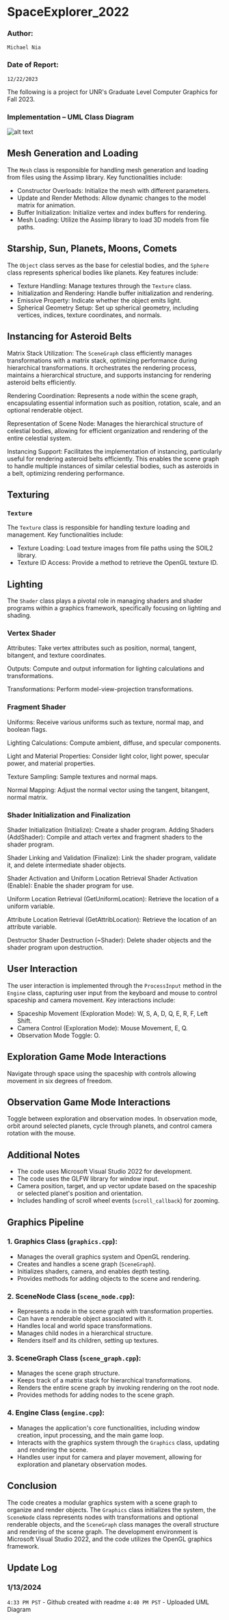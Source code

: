 # SpaceExplorer_2022
### Author: ### 
` Michael Nia `
### Date of Report: ###
` 12/22/2023 `

The following is a project for UNR's Graduate Level Computer Graphics for Fall 2023.

### Implementation – UML Class Diagram ###
![alt text](https://github.com/MichaelRNia/Solar-System-Simulation/blob/main/UML-1.png?raw=true)

## Mesh Generation and Loading
The `Mesh` class is responsible for handling mesh generation and loading from files using the Assimp library. Key functionalities include:

- Constructor Overloads: Initialize the mesh with different parameters.
- Update and Render Methods: Allow dynamic changes to the model matrix for animation.
- Buffer Initialization: Initialize vertex and index buffers for rendering.
- Mesh Loading: Utilize the Assimp library to load 3D models from file paths.

## Starship, Sun, Planets, Moons, Comets
The `Object` class serves as the base for celestial bodies, and the `Sphere` class represents spherical bodies like planets. Key features include:

- Texture Handling: Manage textures through the `Texture` class.
- Initialization and Rendering: Handle buffer initialization and rendering.
- Emissive Property: Indicate whether the object emits light.
- Spherical Geometry Setup: Set up spherical geometry, including vertices, indices, texture coordinates, and normals.

## Instancing for Asteroid Belts
Matrix Stack Utilization: The `SceneGraph` class efficiently manages transformations with a matrix stack, optimizing performance during hierarchical transformations. It orchestrates the rendering process, maintains a hierarchical structure, and supports instancing for rendering asteroid belts efficiently.

Rendering Coordination: Represents a node within the scene graph, encapsulating essential information such as position, rotation, scale, and an optional renderable object.

Representation of Scene Node: Manages the hierarchical structure of celestial bodies, allowing for efficient organization and rendering of the entire celestial system.

Instancing Support: Facilitates the implementation of instancing, particularly useful for rendering asteroid belts efficiently. This enables the scene graph to handle multiple instances of similar celestial bodies, such as asteroids in a belt, optimizing rendering performance.

## Texturing
### `Texture`
The `Texture` class is responsible for handling texture loading and management. Key functionalities include:

- Texture Loading: Load texture images from file paths using the SOIL2 library.
- Texture ID Access: Provide a method to retrieve the OpenGL texture ID.

## Lighting
The `Shader` class plays a pivotal role in managing shaders and shader programs within a graphics framework, specifically focusing on lighting and shading.

### Vertex Shader
Attributes: Take vertex attributes such as position, normal, tangent, bitangent, and texture coordinates.

Outputs: Compute and output information for lighting calculations and transformations.

Transformations: Perform model-view-projection transformations.

### Fragment Shader
Uniforms: Receive various uniforms such as texture, normal map, and boolean flags.

Lighting Calculations: Compute ambient, diffuse, and specular components.

Light and Material Properties: Consider light color, light power, specular power, and material properties.

Texture Sampling: Sample textures and normal maps.

Normal Mapping: Adjust the normal vector using the tangent, bitangent, normal matrix.

### Shader Initialization and Finalization
Shader Initialization (Initialize): Create a shader program.
Adding Shaders (AddShader): Compile and attach vertex and fragment shaders to the shader program.

Shader Linking and Validation (Finalize): Link the shader program, validate it, and delete intermediate shader objects.

Shader Activation and Uniform Location Retrieval
Shader Activation (Enable): Enable the shader program for use.

Uniform Location Retrieval (GetUniformLocation): Retrieve the location of a uniform variable.

Attribute Location Retrieval (GetAttribLocation): Retrieve the location of an attribute variable.

Destructor Shader Destruction (~Shader): Delete shader objects and the shader program upon destruction.

## User Interaction
The user interaction is implemented through the `ProcessInput` method in the `Engine` class, capturing user input from the keyboard and mouse to control spaceship and camera movement. Key interactions include:

- Spaceship Movement (Exploration Mode): W, S, A, D, Q, E, R, F, Left Shift.
- Camera Control (Exploration Mode): Mouse Movement, E, Q.
- Observation Mode Toggle: O.

## Exploration Game Mode Interactions
Navigate through space using the spaceship with controls allowing movement in six degrees of freedom.

## Observation Game Mode Interactions
Toggle between exploration and observation modes. In observation mode, orbit around selected planets, cycle through planets, and control camera rotation with the mouse.

## Additional Notes
- The code uses Microsoft Visual Studio 2022 for development.
- The code uses the GLFW library for window input.
- Camera position, target, and up vector update based on the spaceship or selected planet's position and orientation.
- Includes handling of scroll wheel events (`scroll_callback`) for zooming.

## Graphics Pipeline
### 1. Graphics Class (`graphics.cpp`):
- Manages the overall graphics system and OpenGL rendering.
- Creates and handles a scene graph (`SceneGraph`).
- Initializes shaders, camera, and enables depth testing.
- Provides methods for adding objects to the scene and rendering.

### 2. SceneNode Class (`scene_node.cpp`):
- Represents a node in the scene graph with transformation properties.
- Can have a renderable object associated with it.
- Handles local and world space transformations.
- Manages child nodes in a hierarchical structure.
- Renders itself and its children, setting up textures.

### 3. SceneGraph Class (`scene_graph.cpp`):
- Manages the scene graph structure.
- Keeps track of a matrix stack for hierarchical transformations.
- Renders the entire scene graph by invoking rendering on the root node.
- Provides methods for adding nodes to the scene graph.

### 4. Engine Class (`engine.cpp`):
- Manages the application's core functionalities, including window creation, input processing, and the main game loop.
- Interacts with the graphics system through the `Graphics` class, updating and rendering the scene.
- Handles user input for camera and player movement, allowing for exploration and planetary observation modes.

## Conclusion
The code creates a modular graphics system with a scene graph to organize and render objects. The `Graphics` class initializes the system, the `SceneNode` class represents nodes with transformations and optional renderable objects, and the `SceneGraph` class manages the overall structure and rendering of the scene graph. The development environment is Microsoft Visual Studio 2022, and the code utilizes the OpenGL graphics framework.

## Update Log ##
### 1/13/2024 ###
`4:33 PM PST` - Github created with readme
`4:40 PM PST` - Uploaded UML Diagram
